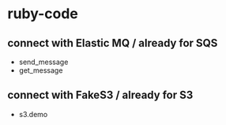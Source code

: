 # ruby-code
## connect with Elastic MQ / already for SQS
- send_message
- get_message

## connect with FakeS3 / already for S3
- s3.demo

